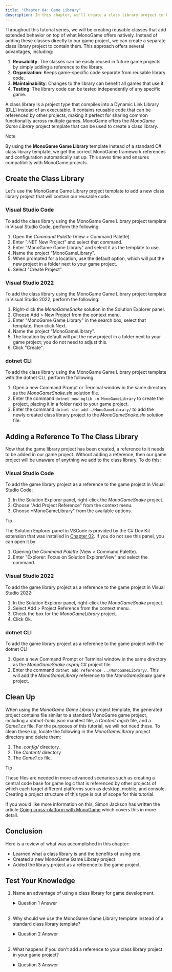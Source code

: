 ```yaml
---
title: "Chapter 04: Game Library"
description: In this chapter, we'll create a class library project to house reusable game components that we'll develop throughout this tutorial series.
---
```


Throughout this tutorial series, we will be creating reusable classes that add extended behavior on top of what MonoGame offers natively.  Instead of adding these classes directly to our game project, we can create a separate class library project to contain them.  This approach offers several advantages, including:

1.  **Reusability**: The classes can be easily reused in future game projects by simply adding a reference to the library.
2.  **Organization**: Keeps game-specific code separate from reusable library code.
3.  **Maintainability**: Changes to the library can benefit all games that use it.
4.  **Testing**: The library code can be tested independently of any specific game.

A class library is a project type that compiles into a Dynamic Link Library (DLL) instead of an executable.  It contains reusable code that can be referenced by other projects, making it perfect for sharing common functionality across multiple games.  MonoGame offers the *MonoGame Game Library* project template that can be used to create a class library.

> [!NOTE]
> By using the **MonoGame Game Library** template instead of a standard C# class library template, we get the correct MonoGame framework references and configuration automatically set up.  This saves time and ensures compatibility with MonoGame projects.

## Create the Class Library
Let's use the MonoGame Game Library project template to add a new class library project that will contain our reusable code.

### Visual Studio Code
To add the class library using the MonoGame Game Library project template in Visual Studio Code, perform the following:

1. Open the *Command Palette* (View > Command Palette).
2. Enter ".NET New Project" and select that command.
3. Enter "MonoGame Game Library" and select it as the template to use.
4. Name the project "MonoGameLibrary".
5. When prompted for a location, use the default option, which will put the new project in a folder next to your game project.
6. Select "Create Project".

### Visual Studio 2022
To add the class library using the MonoGame Game Library project template in Visual Studio 2022, perform the following:

1. Right-click the *MonoGameSnake* solution in the Solution Explorer panel.
2. Choose Add > New Project from the context menu.
3. Enter "MonoGame Game Library" in the search box, select that template, then click Next.
4. Name the project "MonoGameLibrary".
5. The location by default will put the new project in a folder next to your game project; you do not need to adjust this.
6. Click "Create".

### dotnet CLI
To add the class library using the MonoGame Game Library project template with the dotnet CLI, perform the following:

1. Open a new Command Prompt or Terminal window in the same directory as the *MonoGameSnake.sln* solution file.
2. Enter the command `dotnet new mglib -n MonoGameLibrary` to create the project, placing it in a folder next to your game project.
3. Enter the command `dotnet sln add ./MonoGameLibrary/` to add the newly created class library project to the *MonoGameSnake.sln* solution file.

## Adding a Reference To The Class Library
Now that the game library project has been created, a reference to it needs to be added in our game project.  Without adding a reference, then our game project will be unaware of anything we add to the class library.  To do this:

### Visual Studio Code
To add the game library project as a reference to the game project in Visual Studio Code:

1. In the Solution Explorer panel, right-click the *MonoGameSnake* project.
2. Choose "Add Project Reference" from the context menu.
3. Choose *MonoGameLibrary" from the available options.

> [!TIP]
> The Solution Explorer panel in VSCode is provided by the C# Dev Kit extension that was installed in [Chapter 02](../02_getting_started/index.md#install-the-c-dev-kit-extension).  If you do not see this panel, you can open it by
>
> 1. Opening the *Command Palette* (View > Command Palette).
> 2. Enter "Explorer: Focus on Solution ExplorerView" and select the command.

### Visual Studio 2022
To add the game library project as a reference to the game project in Visual Studio 2022:

1. In the Solution Explorer panel, right-click the *MonoGameSnake* project.
2. Select Add > Project Reference from the context menu.
3. Check the box for the *MonoGameLibrary* project.
4. Click Ok.

### dotnet CLI
To add the game library project as a reference to the game project with the dotnet CLI:

1. Open a new Command Prompt or Terminal window in the same directory as the *MonoGameSnake.csproj* C# project file
2. Enter the command `dotnet add reference ../MonoGameLibrary/`.  This will add the *MonoGameLibrary* reference to the *MonoGameSnake* game project.

## Clean Up
When using the *MonoGame Game Library* project template, the generated project contains file similar to a standard MonoGame game project, including a *dotnet-tools.json* manifest file, a *Content.mgcb* file, and a *Game1.cs* file.  For the purposes of this tutorial, we will not need these.   To clean these up, locate the following in the *MonoGameLibrary* project directory and delete them:

1. The *.config/* directory.
2. The *Content/* directory
3. The *Game1.cs* file.

> [!TIP]
> These files are needed in more advanced scenarios such as creating a central code base for game logic that is referenced by other projects of which each target different platforms such as desktop, mobile, and console.  Creating a project structure of this type is out of scope for this tutorial.  
> 
> If you would like more information on this, Simon Jackson has written the article [Going cross-platform with MonoGame](https://darkgenesis.zenithmoon.com/going-cross-platform-with-monogame.html) which covers this in more detail.

## Conclusion
Here is a review of what was accomplished in this chapter:

- Learned what a class library is and the benefits of using one.
- Created a new MonoGame Game Library project
- Added the library project as a reference to the game project.

## Test Your Knowledge

1. Name an advantage of using a class library for game development.

    <details>
    <summary>Question 1 Answer</summary>
    
    > Any of the following are advantages of using a class library:
    > - Reusability: The classes can be easily reused in future game projects by simply adding a reference to the library.
    > - Organization: Keeps game-specific code separate from reusable library code.
    > - Maintainability: Changes to the library can benefit all games that use it.
    > - Testing: The library code can be tested independently of any specific game.
    </details><br />

2. Why should we use the MonoGame Game Library template instead of a standard class library template?

    <details>
    <summary>Question 2 Answer</summary>
    
    > The MonoGame Game Library template automatically sets up the correct MonoGame framework references and configuration, saving time and ensuring compatibility.
    </details><br />

3. What happens if you don't add a reference to your class library project in your game project?

    <details>
    <summary>Question 3 Answer</summary>
    
    > Without adding a reference, the game project will be unaware of anything added to the class library and won't be able to use any of its code.
    </details><br />

